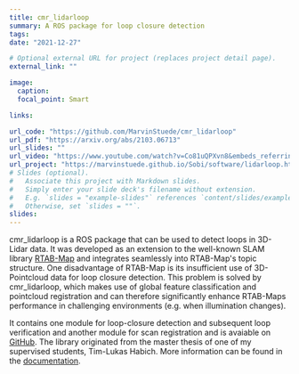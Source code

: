 ```yaml
---
title: cmr_lidarloop
summary: A ROS package for loop closure detection
tags:
date: "2021-12-27"

# Optional external URL for project (replaces project detail page).
external_link: ""

image:
  caption:
  focal_point: Smart

links:

url_code: "https://github.com/MarvinStuede/cmr_lidarloop"
url_pdf: "https://arxiv.org/abs/2103.06713"
url_slides: ""
url_video: "https://www.youtube.com/watch?v=Co81uQPXvn8&embeds_referring_euri=https%3A%2F%2Fmarvinstuede.github.io%2F&source_ve_path=MjM4NTE"
url_project: "https://marvinstuede.github.io/Sobi/software/lidarloop.html"
# Slides (optional).
#   Associate this project with Markdown slides.
#   Simply enter your slide deck's filename without extension.
#   E.g. `slides = "example-slides"` references `content/slides/example-slides.md`.
#   Otherwise, set `slides = ""`.
slides:
---
```


cmr_lidarloop is a ROS package that can be used to detect loops in 3D-Lidar data. It was developed as an extension to the well-known SLAM library [RTAB-Map](http://introlab.github.io/rtabmap/) and integrates seamlessly into RTAB-Map's topic structure. One disadvantage of RTAB-Map is its insufficient use of 3D-Pointcloud data for loop closure detection.
This problem is solved by cmr_lidarloop, which makes use of global feature classification and pointcloud registration and can therefore significantly enhance RTAB-Maps performance in challenging environments (e.g. when illumination changes).

It contains one module for loop-closure detection and subsequent loop verification and another module for scan registration and is avaiable on [GitHub](https://github.com/MarvinStuede/cmr_lidarloop).
The library originated from the master thesis of one of my supervised students, Tim-Lukas Habich.
More information can be found in the [documentation](https://marvinstuede.github.io/Sobi/software/lidarloop.html).
